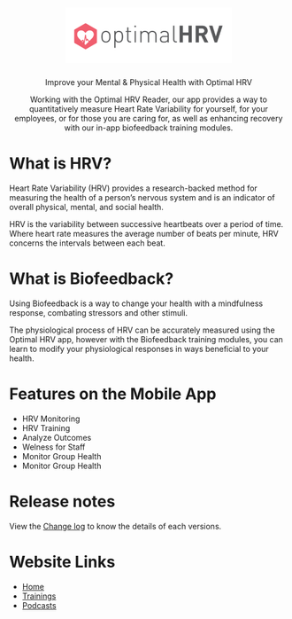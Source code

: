 <h1 align="center">
    <img src="./assets/images/OptimalHRV_CMYK_Logo.png" style="width: 300px;height: 100px;" alt="jsdeliver"> 
</h1>
<!-- <h1 align="center">Optimal HRV Web Dashboard & Mobile App</h1> -->

<p align="center"> Improve your Mental & Physical Health with Optimal HRV</p>
<p align="center"> Working with the Optimal HRV Reader, our app provides a way to quantitatively measure Heart Rate Variability for yourself, for your employees, or for those you are caring for, as well as enhancing recovery with our in-app biofeedback training modules. </p>

# What is HRV?

Heart Rate Variability (HRV) provides a research-backed method for measuring the health of a person’s nervous system and is an indicator of overall physical, mental, and social health.

HRV is the variability between successive heartbeats over a period of time. Where heart rate measures the average number of beats per minute, HRV concerns the intervals between each beat.

# What is Biofeedback?

Using Biofeedback is a way to change your health with a mindfulness response, combating stressors and other stimuli. 

The physiological process of HRV can be accurately measured using the Optimal HRV app, however with the Biofeedback training modules, you can learn to modify your physiological responses in ways beneficial to your health.


# Features on the Mobile App

- HRV Monitoring
- HRV Training
- Analyze Outcomes
- Welness for Staff
- Monitor Group Health
- Monitor Group Health

# Release notes

View the [Change log](changelog.md) to know the details of each versions.

# Website Links

- [Home](https://www.optimalhrv.com/)
- [Trainings](https://www.optimalhrv.com/training)
- [Podcasts](https://www.optimalhrv.com/podcast)